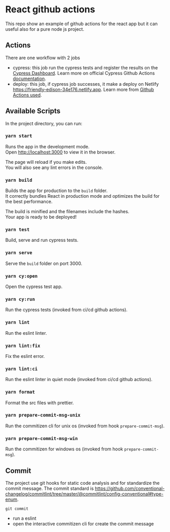 # React github actions

This repo show an example of github actions for the react app but it can useful also for a pure node js project.

## Actions

There are one workflow with 2 jobs

- cypress: this job run the cypress tests and register the results on the [Cypress Dashboard](https://dashboard.cypress.io/projects/s5vyfx/runs). Learn more on official Cypress Github Actions [documentation](https://github.com/cypress-io/github-action).
- deploy: this job, if cypress job successes, it make a deploy on Netlify https://friendly-edison-34e176.netlify.app. Learn more from [Github Actions used](https://github.com/nwtgck/actions-netlify).

## Available Scripts

In the project directory, you can run:

### `yarn start`

Runs the app in the development mode.\
Open [http://localhost:3000](http://localhost:3000) to view it in the browser.

The page will reload if you make edits.\
You will also see any lint errors in the console.

### `yarn build`

Builds the app for production to the `build` folder.\
It correctly bundles React in production mode and optimizes the build for the best performance.

The build is minified and the filenames include the hashes.\
Your app is ready to be deployed!

### `yarn test`

Build, serve and run cypress tests.

### `yarn serve`

Serve the `build` folder on port 3000.

### `yarn cy:open`

Open the cypress test app.

### `yarn cy:run`

Run the cypress tests (invoked from ci/cd github actions).

### `yarn lint`

Run the eslint linter.

### `yarn lint:fix`

Fix the eslint error.

### `yarn lint:ci`

Run the eslint linter in quiet mode (invoked from ci/cd github actions).

### `yarn format`

Format the src files with prettier.

### `yarn prepare-commit-msg-unix`

Run the commitizen cli for unix os (invoked from hook `prepare-commit-msg`).

### `yarn prepare-commit-msg-win`

Run the commitizen for windows os (invoked from hook `prepare-commit-msg`).

## Commit
The project use git hooks for static code analysis and for standardize the commit message.
The commit standard is https://github.com/conventional-changelog/commitlint/tree/master/@commitlint/config-conventional#type-enum.

`git commit`
- run a eslint
- open the interactive commitizen cli for create the commit message